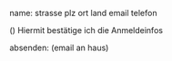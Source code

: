 name:
strasse
plz
ort
land
email
telefon

() Hiermit bestätige ich die Anmeldeinfos

absenden: (email an haus)